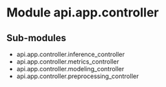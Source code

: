 Module api.app.controller
=========================

Sub-modules
-----------
* api.app.controller.inference_controller
* api.app.controller.metrics_controller
* api.app.controller.modeling_controller
* api.app.controller.preprocessing_controller